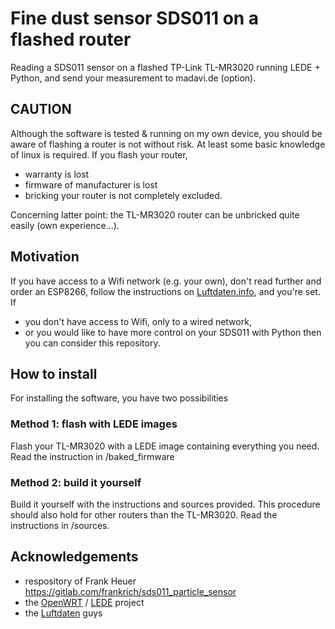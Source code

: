 # Fine dust sensor SDS011 on a flashed router
Reading a SDS011 sensor on a flashed TP-Link TL-MR3020 running LEDE + Python, and send your measurement to madavi.de (option).


## CAUTION
Although the software is tested & running on my own device, you should be aware of flashing a router is not without risk.
At least some basic knowledge of linux is required.
If you flash your router,
- warranty is lost
- firmware of manufacturer is lost
- bricking your router is not completely excluded.

Concerning latter point: the TL-MR3020 router can be unbricked quite easily (own experience...).

## Motivation
If you have access to a Wifi network (e.g. your own), don't read further and order an ESP8266, follow the instructions on [Luftdaten.info](http://luftdaten.info), and you're set.
If
- you don't have access to Wifi, only to a wired network,
- or you would like to have more control on your SDS011 with Python
then you can consider this repository.

## How to install
For installing the software, you have two possibilities

### Method 1: flash with LEDE images
Flash your TL-MR3020 with a LEDE image containing everything you need.
Read the instruction in /baked_firmware

### Method 2: build it yourself
Build it yourself with the instructions and sources provided.
This procedure should also hold for other routers than the TL-MR3020.
Read the instructions in /sources.

## Acknowledgements
- respository of Frank Heuer https://gitlab.com/frankrich/sds011_particle_sensor
- the [OpenWRT](https://www.openwrt.org) / [LEDE](https://lede-project.org) project
- the [Luftdaten](http://luftdaten.info) guys
